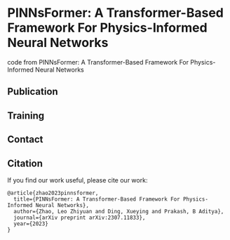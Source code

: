 # PINNsFormer: A Transformer-Based Framework For Physics-Informed Neural Networks

code from PINNsFormer: A Transformer-Based Framework For Physics-Informed Neural Networks
## Publication



## Training



## Contact



## Citation

If you find our work useful, please cite our work:

```
@article{zhao2023pinnsformer,
  title={PINNsFormer: A Transformer-Based Framework For Physics-Informed Neural Networks},
  author={Zhao, Leo Zhiyuan and Ding, Xueying and Prakash, B Aditya},
  journal={arXiv preprint arXiv:2307.11833},
  year={2023}
}
```
